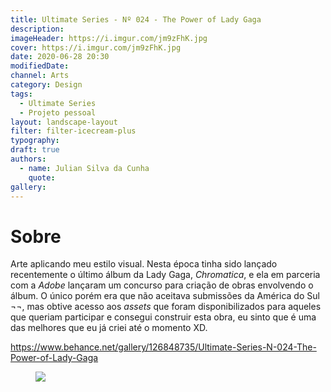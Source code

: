 ```yaml
---
title: Ultimate Series - Nº 024 - The Power of Lady Gaga
description:
imageHeader: https://i.imgur.com/jm9zFhK.jpg
cover: https://i.imgur.com/jm9zFhK.jpg
date: 2020-06-28 20:30
modifiedDate:
channel: Arts
category: Design
tags:
  - Ultimate Series
  - Projeto pessoal
layout: landscape-layout
filter: filter-icecream-plus
typography:
draft: true
authors:
  - name: Julian Silva da Cunha
    quote:
gallery:
---
```


# Sobre

Arte aplicando meu estilo visual. Nesta época tinha sido lançado recentemente o último álbum da Lady Gaga, _Chromatica_, e ela em parceria com a _Adobe_ lançaram um concurso para criação de obras envolvendo o álbum. O único porém era que não aceitava submissões da América do Sul ¬¬, mas obtive acesso aos _assets_ que foram disponibilizados para aqueles que queriam participar e consegui construir esta obra, eu sinto que é uma das melhores que eu já criei até o momento XD.

https://www.behance.net/gallery/126848735/Ultimate-Series-N-024-The-Power-of-Lady-Gaga

<figure>
<img src="https://i.imgur.com/jm9zFhK.jpg" className="max-w-none mx-auto block"/>
</figure>
